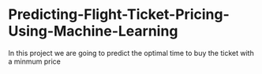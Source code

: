 # Predicting-Flight-Ticket-Pricing-Using-Machine-Learning

In this project we are going to predict the optimal time to buy the ticket with a minmum price 
